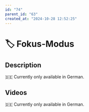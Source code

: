 ```yaml
---
id: "74"
parent_id: "63"
created_at: "2024-10-28 12:52:25"
---
```


# 🏷️ Fokus-Modus

## Description

🇩🇪 Currently only available in German.

## Videos

🇩🇪 Currently only available in German.
